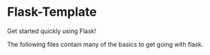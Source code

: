# Flask-Template
Get started quickly using Flask!

The following files contain many of the basics to get going with flask.